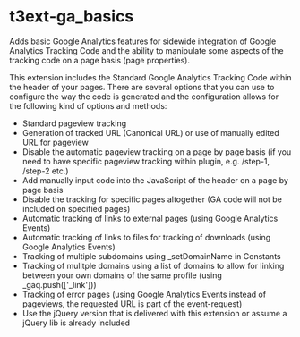 t3ext-ga_basics
===============

Adds basic Google Analytics features for sidewide integration of Google Analytics Tracking Code and the ability to manipulate some aspects of the tracking code on a page basis (page properties).

This extension includes the Standard Google Analytics Tracking Code within the header of your pages. There are several options that you can use to configure the way the code is generated and the configuration allows for the following kind of options and methods:

* Standard pageview tracking
* Generation of tracked URL (Canonical URL) or use of manually edited URL for pageview
* Disable the automatic pageview tracking on a page by page basis (if you need to have specific pageview tracking within plugin, e.g. /step-1, /step-2 etc.)
* Add manually input code into the JavaScript of the header on a page by page basis
* Disable the tracking for specific pages altogether (GA code will not be included on specified pages)
* Automatic tracking of links to external pages (using Google Analytics Events)
* Automatic tracking of links to files for tracking of downloads (using Google Analytics Events)
* Tracking of multiple subdomains using _setDomainName in Constants
* Tracking of mulitple domains using a list of domains to allow for linking between your own domains of the same profile (using _gaq.push(['_link']))
* Tracking of error pages (using Google Analytics Events instead of pageviews, the requested URL is part of the event-request)
* Use the jQuery version that is delivered with this extension or assume a jQuery lib is already included